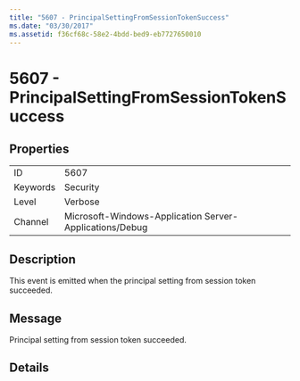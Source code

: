 ```yaml
---
title: "5607 - PrincipalSettingFromSessionTokenSuccess"
ms.date: "03/30/2017"
ms.assetid: f36cf68c-58e2-4bdd-bed9-eb7727650010
---
```

# 5607 - PrincipalSettingFromSessionTokenSuccess
## Properties  
  
|||  
|-|-|  
|ID|5607|  
|Keywords|Security|  
|Level|Verbose|  
|Channel|Microsoft-Windows-Application Server-Applications/Debug|  
  
## Description  
 This event is emitted when the principal setting from session token succeeded.  
  
## Message  
 Principal setting from session token succeeded.  
  
## Details
